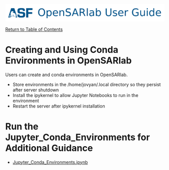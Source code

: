 [![OpenSARlab Header](../assets/OSL_user_guide_header.png)](../OpenSARlab_user_guide.md)

[Return to Table of Contents](../OpenSARlab_user_guide.md)

# Creating and Using Conda Environments in OpenSARlab

Users can create and conda environments in OpenSARlab. 

* Store environments in the /home/jovyan/.local directory so they persist after server shutdown
* Install the ipykernel to allow Jupyter Notebooks to run in the environment
* Restart the server after ipykernel installation

# Run the Jupyter_Conda_Environments for Additional Guidance

* [Jupyter_Conda_Environments.ipynb](../OpenSARlab_supplements/Jupyter_Conda_Environments.ipynb)
